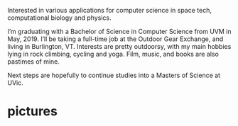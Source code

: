 Interested in various applications for computer science in space tech, computational biology and physics.


I’m graduating with a Bachelor of Science in Computer Science from UVM in May, 2019. I’ll be taking a full-time job at the Outdoor Gear Exchange, and living in Burlington, VT. Interests are pretty outdoorsy, with my main hobbies lying in rock climbing, cycling and yoga. Film, music, and books are also pastimes of mine.


Next steps are hopefully to continue studies into a Masters of Science at UVic.


# pictures
